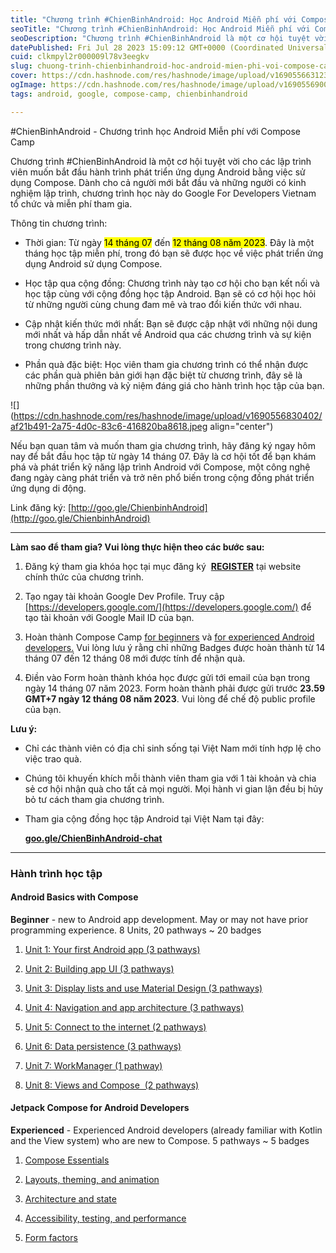 ```yaml
---
title: "Chương trình #ChienBinhAndroid: Học Android Miễn phí với Compose Camp"
seoTitle: "Chương trình #ChienBinhAndroid: Học Android Miễn phí với Compose Cam"
seoDescription: "Chương trình #ChienBinhAndroid là một cơ hội tuyệt vời cho các lập trình viên muốn bắt đầu hành trình phát triển ứng dụng Android bằng việc sử dụng Compose."
datePublished: Fri Jul 28 2023 15:09:12 GMT+0000 (Coordinated Universal Time)
cuid: clkmpyl2r000009l78v3eegkv
slug: chuong-trinh-chienbinhandroid-hoc-android-mien-phi-voi-compose-camp
cover: https://cdn.hashnode.com/res/hashnode/image/upload/v1690556631235/e97121c2-a2a6-4809-8e91-c7ff33095a30.png
ogImage: https://cdn.hashnode.com/res/hashnode/image/upload/v1690556900249/303e0005-aad3-4899-893f-d39543e3ae1f.png
tags: android, google, compose-camp, chienbinhandroid

---
```


#ChienBinhAndroid - Chương trình học Android Miễn phí với Compose Camp

Chương trình #ChienBinhAndroid là một cơ hội tuyệt vời cho các lập trình viên muốn bắt đầu hành trình phát triển ứng dụng Android bằng việc sử dụng Compose. Dành cho cả người mới bắt đầu và những người có kinh nghiệm lập trình, chương trình học này do Google For Developers Vietnam tổ chức và miễn phí tham gia.

Thông tin chương trình:

* Thời gian: Từ ngày <mark>14 tháng 07</mark> đến <mark>12 tháng 08 năm 2023</mark>. Đây là một tháng học tập miễn phí, trong đó bạn sẽ được học về việc phát triển ứng dụng Android sử dụng Compose.
    
* Học tập qua cộng đồng: Chương trình này tạo cơ hội cho bạn kết nối và học tập cùng với cộng đồng học tập Android. Bạn sẽ có cơ hội học hỏi từ những người cùng chung đam mê và trao đổi kiến thức với nhau.
    
* Cập nhật kiến thức mới nhất: Bạn sẽ được cập nhật với những nội dung mới nhất và hấp dẫn nhất về Android qua các chương trình và sự kiện trong chương trình này.
    
* Phần quà đặc biệt: Học viên tham gia chương trình có thể nhận được các phần quà phiên bản giới hạn đặc biệt từ chương trình, đây sẽ là những phần thưởng và kỷ niệm đáng giá cho hành trình học tập của bạn.
    

![](https://cdn.hashnode.com/res/hashnode/image/upload/v1690556830402/af21b491-2a75-4d0c-83c6-416820ba8618.jpeg align="center")

Nếu bạn quan tâm và muốn tham gia chương trình, hãy đăng ký ngay hôm nay để bắt đầu học tập từ ngày 14 tháng 07. Đây là cơ hội tốt để bạn khám phá và phát triển kỹ năng lập trình Android với Compose, một công nghệ đang ngày càng phát triển và trở nên phổ biến trong cộng đồng phát triển ứng dụng di động.

Link đăng ký: [http://goo.gle/ChienbinhAndroid](http://goo.gle/ChienbinhAndroid)

---

**Làm sao để tham gia? Vui lòng thực hiện theo các bước sau:**

1. Đăng ký tham gia khóa học tại mục đăng ký  [**REGISTER**](https://rsvp.withgoogle.com/events/chien-binh-android-season3) tại website chính thức của chương trình.
    
2. Tạo ngay tài khoản Google Dev Profile. Truy cập [https://developers.google.com/](https://developers.google.com/) để tạo tài khoản với Google Mail ID của bạn.
    
3. Hoàn thành Compose Camp [for beginners](https://developer.android.com/courses/android-basics-compose/course) và [for experienced Android developers.](https://developer.android.com/courses/jetpack-compose/course) Vui lòng lưu ý rằng chỉ những Badges được hoàn thành từ 14 tháng 07 đến 12 tháng 08 mới được tính để nhận quà.
    
4. Điền vào Form hoàn thành khóa học được gửi tới email của bạn trong ngày 14 tháng 07 năm 2023. Form hoàn thành phải được gửi trước **23.59 GMT+7 ngày 12 tháng 08 năm 2023**. Vui lòng để chế độ public profile của bạn.
    

**Lưu ý:**

* Chỉ các thành viên có địa chỉ sinh sống tại Việt Nam mới tính hợp lệ cho việc trao quà.
    
* Chúng tôi khuyến khích mỗi thành viên tham gia với 1 tài khoản và chia sẻ cơ hội nhận quà cho tất cả mọi người. Mọi hành vi gian lận đều bị hủy bỏ tư cách tham gia chương trình.
    
* Tham gia cộng đồng học tập Android tại Việt Nam tại đây:
    
    [**goo.gle/ChienBinhAndroid-chat**](http://goo.gle/ChienBinhAndroid-chat)
    

---

### Hành trình học tập

#### **Android Basics with Compose**

**Beginner** - new to Android app development. May or may not have prior programming experience. 8 Units, 20 pathways ~ 20 badges

1. [Unit 1: Your first Android app (3 pathways)](https://developer.android.com/courses/android-basics-compose/unit-1)
    
2. [Unit 2: Building app UI (3 pathways)](https://developer.android.com/courses/android-basics-compose/unit-2)
    
3. [Unit 3: Display lists and use Material Design (3 pathways)](https://developer.android.com/courses/android-basics-compose/unit-3)
    
4. [Unit 4: Navigation and app architecture (3 pathways)](https://developer.android.com/courses/android-basics-compose/unit-4)
    
5. [Unit 5: Connect to the internet (2 pathways)](https://developer.android.com/courses/android-basics-compose/unit-5)
    
6. [Unit 6: Data persistence (3 pathways)](https://developer.android.com/courses/android-basics-compose/unit-6)
    
7. [Unit 7: WorkManager (1 pathway)](https://developer.android.com/courses/android-basics-compose/unit-7)
    
8. [Unit 8: Views and Compose  (2 pathways)](https://developer.android.com/courses/android-basics-compose/unit-8)
    

#### **Jetpack Compose for Android Developers**

**Experienced** \- Experienced Android developers (already familiar with Kotlin and the View system) who are new to Compose. 5 pathways ~ 5 badges

1. [Compose Essentials](https://developer.android.com/courses/pathways/jetpack-compose-for-android-developers-1)
    
2. [Layouts, theming, and animation](https://developer.android.com/courses/pathways/jetpack-compose-for-android-developers-2)
    
3. [Architecture and state](https://developer.android.com/courses/pathways/jetpack-compose-for-android-developers-3)
    
4. [Accessibility, testing, and performance](https://developer.android.com/courses/pathways/jetpack-compose-for-android-developers-4)
    
5. [Form factors](https://developer.android.com/courses/pathways/jetpack-compose-for-android-developers-5)